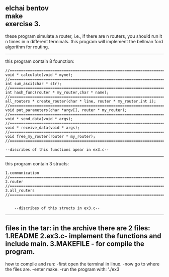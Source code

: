 
elchai bentov <br />
make <br />
exercise 3.<br />
--------------------------------------------------------------------------------------------------------------------------------
these program simulate a router, i.e., if there are n routers, you should run it n times in n different terminals.
this program  will implement the bellman ford algorithm for routing.

--------------------------------------------------------------------------------------------------------------------------------
this program contain 8 founction:

    //==============================================================================
    void * calculate(void * myne);
    //==============================================================================
    int sum_asci(char * str);
    //==============================================================================
    int hash_func(router * my_router,char * name);
    //==============================================================================
    all_routers * create_router(char * line, router * my_router,int i);
    //==============================================================================
    void put_parameters(char *argv[], router * my_router);
    //==============================================================================
    void * send_data(void * args);
    //==============================================================================
    void * receive_data(void * args);
    //==============================================================================
    void free_my_router(router * my_router);
    //==============================================================================
    
    --discribes of this functions apear in ex3.c--
    
-----------------------------------------------------------------------------------------------------------------------------
this program contain 3 structs:

    1.communication
    //==============================================================================
    2.router
    //==============================================================================
    3.all_routers
    //==============================================================================
    
    
        --discribes of this structs in ex3.c--

-----------------------------------------------------------------------------------------------------------------------------
files in the tar:
in the archive there are 2  files:
1.README
2.ex3.c- implement the functions and include main.
3.MAKEFILE - for compile the program.
--------------------------------------------------------------------------------------------------------------------------------

how to compile and run:
-first open the terminal in linux.
-now go to where the files are.
-enter make.
-run the program with: './ex3
